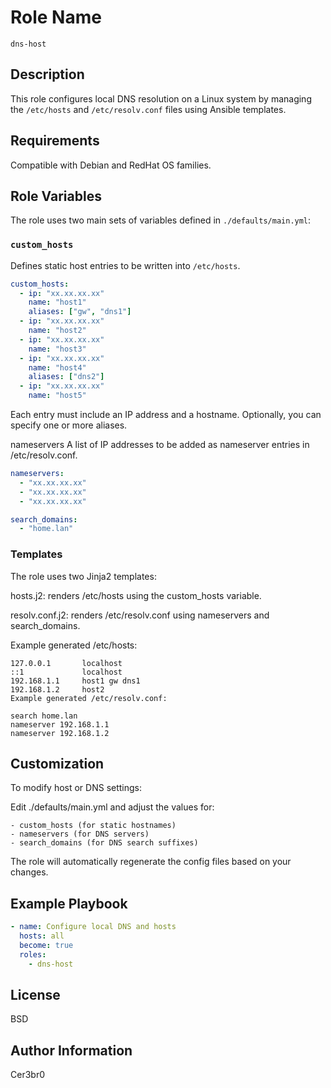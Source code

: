 # Role Name

`dns-host`

## Description

This role configures local DNS resolution on a Linux system by managing the `/etc/hosts` and `/etc/resolv.conf` files using Ansible templates.

## Requirements

Compatible with Debian and RedHat OS families.

## Role Variables

The role uses two main sets of variables defined in `./defaults/main.yml`:

### `custom_hosts`

Defines static host entries to be written into `/etc/hosts`.

```yaml
custom_hosts:
  - ip: "xx.xx.xx.xx"
    name: "host1"
    aliases: ["gw", "dns1"]
  - ip: "xx.xx.xx.xx"
    name: "host2"
  - ip: "xx.xx.xx.xx"
    name: "host3"
  - ip: "xx.xx.xx.xx"
    name: "host4"
    aliases: ["dns2"]
  - ip: "xx.xx.xx.xx"
    name: "host5"
```
Each entry must include an IP address and a hostname. Optionally, you can specify one or more aliases.

nameservers
A list of IP addresses to be added as nameserver entries in /etc/resolv.conf.

```yaml
nameservers:
  - "xx.xx.xx.xx"
  - "xx.xx.xx.xx"
  - "xx.xx.xx.xx"

search_domains:
  - "home.lan"
```

### Templates
The role uses two Jinja2 templates:

hosts.j2: renders /etc/hosts using the custom_hosts variable.

resolv.conf.j2: renders /etc/resolv.conf using nameservers and search_domains.

Example generated /etc/hosts:
```
127.0.0.1       localhost
::1             localhost
192.168.1.1     host1 gw dns1
192.168.1.2     host2
Example generated /etc/resolv.conf:

search home.lan
nameserver 192.168.1.1
nameserver 192.168.1.2
```

## Customization
To modify host or DNS settings:

Edit ./defaults/main.yml and adjust the values for:
```
- custom_hosts (for static hostnames)
- nameservers (for DNS servers)
- search_domains (for DNS search suffixes)
```

The role will automatically regenerate the config files based on your changes.

## Example Playbook
```yaml
- name: Configure local DNS and hosts
  hosts: all
  become: true
  roles:
    - dns-host
```

## License
BSD

## Author Information
Cer3br0
